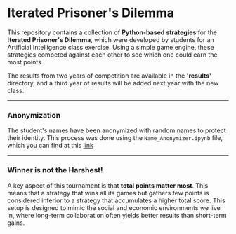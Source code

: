 # Iterated Prisoner's Dilemma

This repository contains a collection of **Python-based strategies** for the **Iterated Prisoner's Dilemma**, which were developed by students for an Artificial Intelligence class exercise. Using a simple game engine, these strategies competed against each other to see which one could earn the most points.

The results from two years of competition are available in the **'results'** directory, and a third year of results will be added next year with the new class.

---

### Anonymization

The student's names have been anonymized with random names to protect their identity. This process was done using the `Name_Anonymizer.ipynb` file, which you can find at this [link](https://github.com/ARM-Y/Iterated-Prisoner-s-Dilemma/blob/main/Results/Name_Anonymizer.ipynb)

---

### Winner is not the Harshest!

A key aspect of this tournament is that **total points matter most**. This means that a strategy that wins all its games but gathers few points is considered inferior to a strategy that accumulates a higher total score. This setup is designed to mimic the social and economic environments we live in, where long-term collaboration often yields better results than short-term gains.
